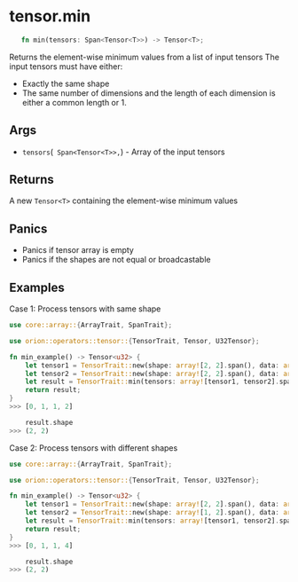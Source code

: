 # tensor.min

```rust 
   fn min(tensors: Span<Tensor<T>>) -> Tensor<T>;
```

Returns the element-wise minimum values from a list of input tensors
The input tensors must have either:
* Exactly the same shape
* The same number of dimensions and the length of each dimension is either a common length or 1.

## Args

* `tensors`(` Span<Tensor<T>>,`) - Array of the input tensors

## Returns 

A new `Tensor<T>` containing the element-wise minimum values

## Panics

* Panics if tensor array is empty
* Panics if the shapes are not equal or broadcastable

## Examples

Case 1: Process tensors with same shape

```rust
use core::array::{ArrayTrait, SpanTrait};

use orion::operators::tensor::{TensorTrait, Tensor, U32Tensor};

fn min_example() -> Tensor<u32> {
    let tensor1 = TensorTrait::new(shape: array![2, 2].span(), data: array![0, 1, 2, 3].span(),);
    let tensor2 = TensorTrait::new(shape: array![2, 2].span(), data: array![0, 3, 1, 2].span(),);
    let result = TensorTrait::min(tensors: array![tensor1, tensor2].span());
    return result;
}
>>> [0, 1, 1, 2]

    result.shape
>>> (2, 2)
```

Case 2: Process tensors with different shapes

```rust
use core::array::{ArrayTrait, SpanTrait};

use orion::operators::tensor::{TensorTrait, Tensor, U32Tensor};

fn min_example() -> Tensor<u32> {
    let tensor1 = TensorTrait::new(shape: array![2, 2].span(), data: array![0, 1, 2, 3].span(),);
    let tensor2 = TensorTrait::new(shape: array![1, 2].span(), data: array![1, 4].span(),);
    let result = TensorTrait::min(tensors: array![tensor1, tensor2].span());
    return result;
}
>>> [0, 1, 1, 4]

    result.shape
>>> (2, 2)
```

